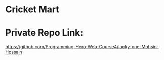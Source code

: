 # Cricket Mart

# **Private Repo Link:**      
https://github.com/Programming-Hero-Web-Course4/lucky-one-Mohsin-Hossain

 